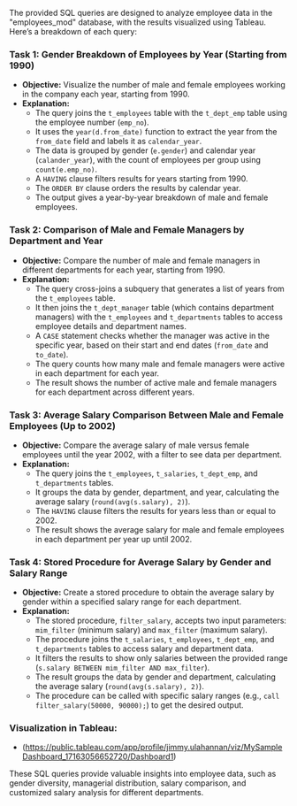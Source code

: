 The provided SQL queries are designed to analyze employee data in the "employees_mod" database, with the results visualized using Tableau. Here’s a breakdown of each query:

### Task 1: Gender Breakdown of Employees by Year (Starting from 1990)
- **Objective:** Visualize the number of male and female employees working in the company each year, starting from 1990.
- **Explanation:** 
  - The query joins the `t_employees` table with the `t_dept_emp` table using the employee number (`emp_no`).
  - It uses the `year(d.from_date)` function to extract the year from the `from_date` field and labels it as `calendar_year`.
  - The data is grouped by gender (`e.gender`) and calendar year (`calander_year`), with the count of employees per group using `count(e.emp_no)`.
  - A `HAVING` clause filters results for years starting from 1990.
  - The `ORDER BY` clause orders the results by calendar year.
  - The output gives a year-by-year breakdown of male and female employees.

### Task 2: Comparison of Male and Female Managers by Department and Year
- **Objective:** Compare the number of male and female managers in different departments for each year, starting from 1990.
- **Explanation:**
  - The query cross-joins a subquery that generates a list of years from the `t_employees` table.
  - It then joins the `t_dept_manager` table (which contains department managers) with the `t_employees` and `t_departments` tables to access employee details and department names.
  - A `CASE` statement checks whether the manager was active in the specific year, based on their start and end dates (`from_date` and `to_date`).
  - The query counts how many male and female managers were active in each department for each year.
  - The result shows the number of active male and female managers for each department across different years.

### Task 3: Average Salary Comparison Between Male and Female Employees (Up to 2002)
- **Objective:** Compare the average salary of male versus female employees until the year 2002, with a filter to see data per department.
- **Explanation:**
  - The query joins the `t_employees`, `t_salaries`, `t_dept_emp`, and `t_departments` tables.
  - It groups the data by gender, department, and year, calculating the average salary (`round(avg(s.salary), 2)`).
  - The `HAVING` clause filters the results for years less than or equal to 2002.
  - The result shows the average salary for male and female employees in each department per year up until 2002.

### Task 4: Stored Procedure for Average Salary by Gender and Salary Range
- **Objective:** Create a stored procedure to obtain the average salary by gender within a specified salary range for each department.
- **Explanation:**
  - The stored procedure, `filter_salary`, accepts two input parameters: `mim_filter` (minimum salary) and `max_filter` (maximum salary).
  - The procedure joins the `t_salaries`, `t_employees`, `t_dept_emp`, and `t_departments` tables to access salary and department data.
  - It filters the results to show only salaries between the provided range (`s.salary BETWEEN mim_filter AND max_filter`).
  - The result groups the data by gender and department, calculating the average salary (`round(avg(s.salary), 2)`).
  - The procedure can be called with specific salary ranges (e.g., `call filter_salary(50000, 90000);`) to get the desired output.

### Visualization in Tableau:
- (https://public.tableau.com/app/profile/jimmy.ulahannan/viz/MySampleDashboard_17163056652720/Dashboard1)

These SQL queries provide valuable insights into employee data, such as gender diversity, managerial distribution, salary comparison, and customized salary analysis for different departments.
